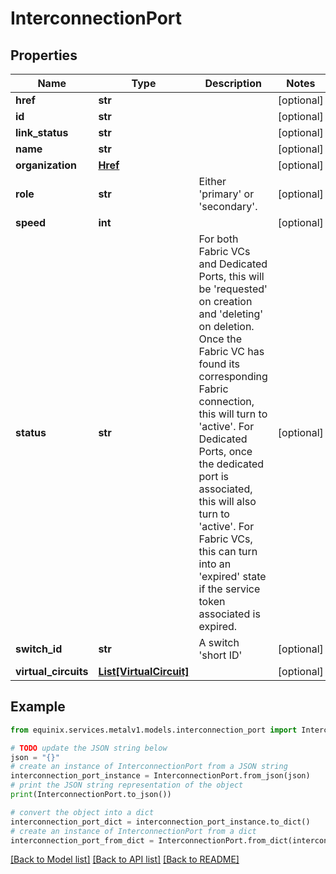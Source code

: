# InterconnectionPort


## Properties

Name | Type | Description | Notes
------------ | ------------- | ------------- | -------------
**href** | **str** |  | [optional] 
**id** | **str** |  | [optional] 
**link_status** | **str** |  | [optional] 
**name** | **str** |  | [optional] 
**organization** | [**Href**](Href.md) |  | [optional] 
**role** | **str** | Either &#39;primary&#39; or &#39;secondary&#39;. | [optional] 
**speed** | **int** |  | [optional] 
**status** | **str** | For both Fabric VCs and Dedicated Ports, this will be &#39;requested&#39; on creation and &#39;deleting&#39; on deletion. Once the Fabric VC has found its corresponding Fabric connection, this will turn to &#39;active&#39;. For Dedicated Ports, once the dedicated port is associated, this will also turn to &#39;active&#39;. For Fabric VCs, this can turn into an &#39;expired&#39; state if the service token associated is expired. | [optional] 
**switch_id** | **str** | A switch &#39;short ID&#39; | [optional] 
**virtual_circuits** | [**List[VirtualCircuit]**](VirtualCircuit.md) |  | [optional] 

## Example

```python
from equinix.services.metalv1.models.interconnection_port import InterconnectionPort

# TODO update the JSON string below
json = "{}"
# create an instance of InterconnectionPort from a JSON string
interconnection_port_instance = InterconnectionPort.from_json(json)
# print the JSON string representation of the object
print(InterconnectionPort.to_json())

# convert the object into a dict
interconnection_port_dict = interconnection_port_instance.to_dict()
# create an instance of InterconnectionPort from a dict
interconnection_port_from_dict = InterconnectionPort.from_dict(interconnection_port_dict)
```
[[Back to Model list]](../README.md#documentation-for-models) [[Back to API list]](../README.md#documentation-for-api-endpoints) [[Back to README]](../README.md)


